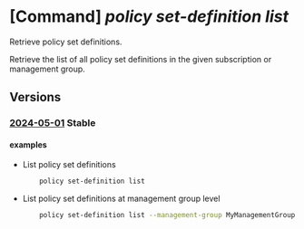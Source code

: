 # [Command] _policy set-definition list_

Retrieve policy set definitions.

Retrieve the list of all policy set definitions in the given subscription or management group.

## Versions

### [2024-05-01](/Resources/mgmt-plane/L3Byb3ZpZGVycy9taWNyb3NvZnQuYXV0aG9yaXphdGlvbi9wb2xpY3lzZXRkZWZpbml0aW9ucw==/2024-05-01.xml) **Stable**

<!-- mgmt-plane /providers/microsoft.authorization/policysetdefinitions 2024-05-01 -->
<!-- mgmt-plane /providers/microsoft.management/managementgroups/{}/providers/microsoft.authorization/policysetdefinitions 2024-05-01 -->
<!-- mgmt-plane /subscriptions/{}/providers/microsoft.authorization/policysetdefinitions 2024-05-01 -->

#### examples

- List policy set definitions
    ```bash
        policy set-definition list
    ```

- List policy set definitions at management group level
    ```bash
        policy set-definition list --management-group MyManagementGroup
    ```
